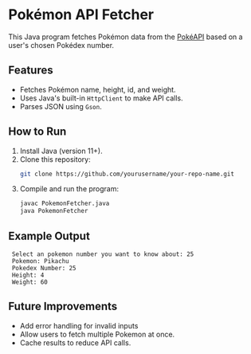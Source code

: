 # Pokémon API Fetcher

This Java program fetches Pokémon data from the [PokéAPI](https://pokeapi.co/) based on a user's chosen Pokédex number.

## Features
- Fetches Pokémon name, height, id, and weight.
- Uses Java's built-in `HttpClient` to make API calls.
- Parses JSON using `Gson`.

## How to Run
1. Install Java (version 11+).
2. Clone this repository:
   ```bash
   git clone https://github.com/yourusername/your-repo-name.git
3. Compile and run the program:
   ```bash
   javac PokemonFetcher.java
   java PokemonFetcher

## Example Output
   ```
    Select an pokemon number you want to know about: 25
    Pokemon: Pikachu
    Pokedex Number: 25
    Height: 4
    Weight: 60
   ```

## Future Improvements
- Add error handling for invalid inputs
- Allow users to fetch multiple Pokemon at once.
- Cache results to reduce API calls.